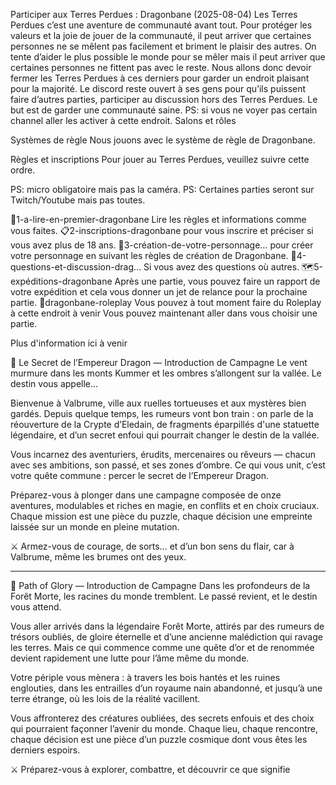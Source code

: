 Participer aux Terres Perdues : Dragonbane  (2025-08-04)
Les Terres Perdues c’est une aventure de communauté avant tout. Pour protéger les valeurs et la joie de jouer de la communauté, il peut arriver que certaines personnes ne se mêlent pas facilement et briment le plaisir des autres. On tente d’aider le plus possible le monde pour se mêler mais il peut arriver que certaines personnes ne fittent pas avec le reste. Nous allons donc devoir fermer les Terres Perdues à ces derniers pour garder un endroit plaisant pour la majorité. Le discord reste ouvert à ses gens pour qu’ils puissent faire d’autres parties, participer au discussion hors des Terres Perdues. Le but est de garder une communauté saine. 
PS: si vous ne voyer pas certain channel aller les activer à cette endroit. ⁠Salons et rôles 

Systèmes de règle
Nous jouons avec le système de règle de Dragonbane.

Règles et inscriptions
Pour jouer au Terres Perdues, veuillez suivre cette ordre.

PS: micro obligatoire mais pas la caméra. 
PS: Certaines parties seront sur Twitch/Youtube mais pas toutes.

⁠📕1-a-lire-en-premier-dragonbane Lire les règles et informations comme vous faites.
⁠📋2-inscriptions-dragonbane pour vous inscrire et préciser si vous avez plus de 18 ans.
⁠📝3-création-de-votre-personnage… pour créer votre personnage en suivant les règles de création de Dragonbane.
⁠💬4-questions-et-discussion-drag… Si vous avez des questions où autres. 
⁠🗺️5-expéditions-dragonbane Après une partie, vous pouvez faire un rapport de votre expédition  et cela vous donner un jet de relance pour la prochaine partie.
⁠🐉dragonbane-roleplay  Vous pouvez à tout moment faire du Roleplay à cette endroit 
 à venir Vous pouvez maintenant aller dans vous choisir une partie. 


Plus d'information ici  à venir

🎲 Le Secret de l’Empereur Dragon — Introduction de Campagne
Le vent murmure dans les monts Kummer et les ombres s’allongent sur la vallée. Le destin vous appelle...

Bienvenue à Valbrume, ville aux ruelles tortueuses et aux mystères bien gardés. Depuis quelque temps, les rumeurs vont bon train : on parle de la réouverture de la Crypte d’Eledain, de fragments éparpillés d'une statuette légendaire, et d’un secret enfoui qui pourrait changer le destin de la vallée.

Vous incarnez des aventuriers, érudits, mercenaires ou rêveurs — chacun avec ses ambitions, son passé, et ses zones d’ombre. Ce qui vous unit, c’est votre quête commune : percer le secret de l’Empereur Dragon.

Préparez-vous à plonger dans une campagne composée de onze aventures, modulables et riches en magie, en conflits et en choix cruciaux. Chaque mission est une pièce du puzzle, chaque décision une empreinte laissée sur un monde en pleine mutation.

⚔️ Armez-vous de courage, de sorts… et d’un bon sens du flair, car à Valbrume, même les brumes ont des yeux.

---
🌲 Path of Glory — Introduction de Campagne
Dans les profondeurs de la Forêt Morte, les racines du monde tremblent. Le passé revient, et le destin vous attend.

Vous aller arrivés dans la légendaire Forêt Morte, attirés par des rumeurs de trésors oubliés, de gloire éternelle et d’une ancienne malédiction qui ravage les terres. Mais ce qui commence comme une quête d’or et de renommée devient rapidement une lutte pour l’âme même du monde.

Votre périple vous mènera :
à travers les bois hantés et les ruines englouties,
dans les entrailles d’un royaume nain abandonné,
et jusqu’à une terre étrange, où les lois de la réalité vacillent.

Vous affronterez des créatures oubliées, des secrets enfouis et des choix qui pourraient façonner l’avenir du monde. Chaque lieu, chaque rencontre, chaque décision est une pièce d’un puzzle cosmique dont vous êtes les derniers espoirs.

⚔️ Préparez-vous à explorer, combattre, et découvrir ce que signifie 
